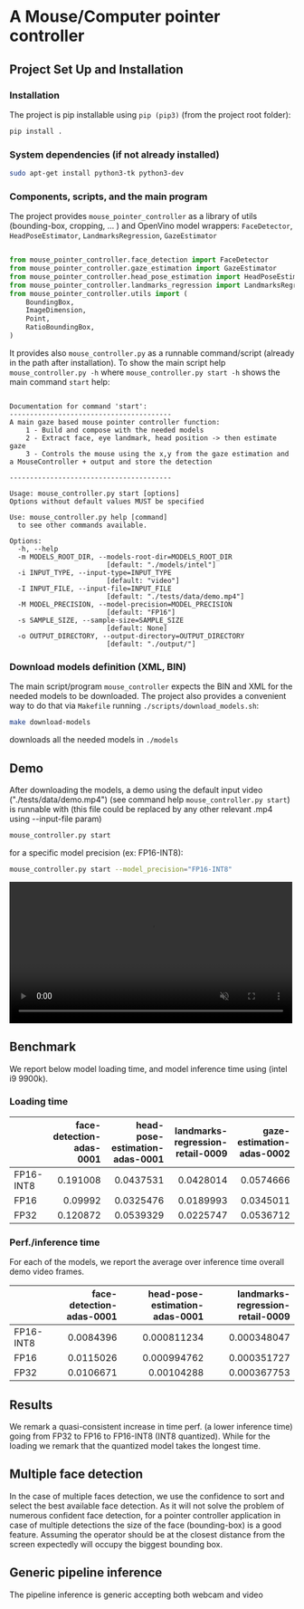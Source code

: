 # A Mouse/Computer pointer controller

## Project Set Up and Installation

### Installation

The project is pip installable using `pip (pip3)` (from the project root folder):

```bash
pip install .
```

### System dependencies (if not already installed)

```bash
sudo apt-get install python3-tk python3-dev
```

### Components, scripts, and the main program

The project provides `mouse_pointer_controller` as a library of utils (bounding-box, cropping, ... ) and OpenVino model wrappers:
`FaceDetector`, `HeadPoseEstimator`, `LandmarksRegression`, `GazeEstimator`

```python

from mouse_pointer_controller.face_detection import FaceDetector
from mouse_pointer_controller.gaze_estimation import GazeEstimator
from mouse_pointer_controller.head_pose_estimation import HeadPoseEstimator
from mouse_pointer_controller.landmarks_regression import LandmarksRegression
from mouse_pointer_controller.utils import (
    BoundingBox,
    ImageDimension,
    Point,
    RatioBoundingBox,
)

```

It provides also `mouse_controller.py` as a runnable command/script (already in the path after installation). To show the main script help `mouse_controller.py -h`
where `mouse_controller.py start -h` shows the main command `start` help:

```text

Documentation for command 'start':
----------------------------------------
A main gaze based mouse pointer controller function:
    1 - Build and compose with the needed models
    2 - Extract face, eye landmark, head position -> then estimate gaze
    3 - Controls the mouse using the x,y from the gaze estimation and a MouseController + output and store the detection

----------------------------------------

Usage: mouse_controller.py start [options]
Options without default values MUST be specified

Use: mouse_controller.py help [command]
  to see other commands available.

Options:
  -h, --help
  -m MODELS_ROOT_DIR, --models-root-dir=MODELS_ROOT_DIR
                        [default: "./models/intel"]
  -i INPUT_TYPE, --input-type=INPUT_TYPE
                        [default: "video"]
  -I INPUT_FILE, --input-file=INPUT_FILE
                        [default: "./tests/data/demo.mp4"]
  -M MODEL_PRECISION, --model-precision=MODEL_PRECISION
                        [default: "FP16"]
  -s SAMPLE_SIZE, --sample-size=SAMPLE_SIZE
                        [default: None]
  -o OUTPUT_DIRECTORY, --output-directory=OUTPUT_DIRECTORY
                        [default: "./output/"]

```

### Download models definition (XML, BIN)

The main script/program `mouse_controller` expects the BIN and XML for the needed models to be downloaded. The project also provides a convenient way to do that via `Makefile` running `./scripts/download_models.sh`:

```bash
make download-models
```

downloads all the needed models in `./models`

## Demo

After downloading the models, a demo using the default input video ("./tests/data/demo.mp4") (see command help `mouse_controller.py start`) is runnable with (this file could be replaced by any other relevant .mp4 using --input-file param)

```bash
mouse_controller.py start
```

for a specific model precision (ex: FP16-INT8):

```bash
mouse_controller.py start --model_precision="FP16-INT8"
```

<div>
<video controls width="500" src="./output/screen_capture_h265.mp4"  muted="true">
</video>
</div>

## Benchmark

We report below model loading time, and model inference time using (intel i9 9900k).

### Loading time

|           |   face-detection-adas-0001 |   head-pose-estimation-adas-0001 |   landmarks-regression-retail-0009 |   gaze-estimation-adas-0002 |
|:----------|---------------------------:|---------------------------------:|-----------------------------------:|----------------------------:|
| FP16-INT8 |                   0.191008 |                        0.0437531 |                          0.0428014 |                   0.0574666 |
| FP16      |                   0.09992  |                        0.0325476 |                          0.0189993 |                   0.0345011 |
| FP32      |                   0.120872 |                        0.0539329 |                          0.0225747 |                   0.0536712 |

### Perf./inference time

For each of the models, we report the average over inference time overall demo video frames.

|           |   face-detection-adas-0001 |   head-pose-estimation-adas-0001 |   landmarks-regression-retail-0009 |
|:----------|---------------------------:|---------------------------------:|-----------------------------------:|
| FP16-INT8 |                  0.0084396 |                      0.000811234 |                        0.000348047 |
| FP16      |                  0.0115026 |                      0.000994762 |                        0.000351727 |
| FP32      |                  0.0106671 |                      0.00104288  |                        0.000367753 |

## Results

We remark a quasi-consistent increase in time perf. (a lower inference time) going from FP32 to FP16 to FP16-INT8 (INT8 quantized). While for the loading we remark that the quantized model takes the longest time.


## Multiple face detection

In the case of multiple faces detection, we use the confidence to sort and select
the best available face detection. As it will not solve the problem of numerous confident face detection, for a pointer controller application in case of multiple detections the size of the face (bounding-box) is a good feature. Assuming the operator should be at the closest distance from the screen expectedly will occupy the biggest bounding box.

## Generic pipeline inference

The pipeline inference is generic accepting both webcam and video



